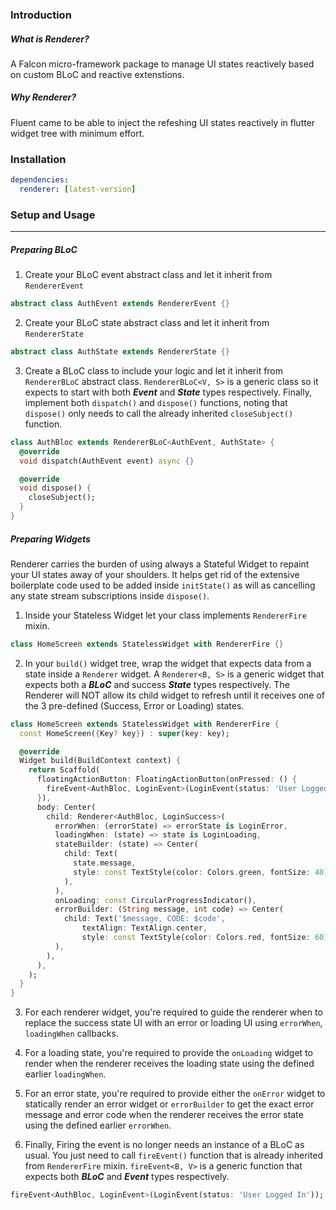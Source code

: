 ### Introduction
##### What is Renderer?
A Falcon micro-framework package to manage UI states reactively based on custom BLoC and reactive extenstions.

##### Why Renderer?
Fluent came to be able to inject the refeshing UI states reactively in flutter widget tree with minimum effort.

### Installation

```yaml
dependencies:
  renderer: [latest-version]
```

### Setup and Usage

---
##### Preparing BLoC
1. Create your BLoC event abstract class and let it inherit from `RendererEvent`
```dart
abstract class AuthEvent extends RendererEvent {}
```
2. Create your BLoC state abstract class and let it inherit from `RendererState`
```dart
abstract class AuthState extends RendererState {}
```
3. Create a BLoC class to include your logic and let it inherit from `RendererBLoC` abstract class. `RendererBLoC<V, S>` is a generic class so it expects to start with both ***Event*** and ***State*** types respectively. Finally, implement both `dispatch()` and `dispose()` functions, noting that `dispose()` only needs to call the already inherited `closeSubject()` function.
```dart
class AuthBloc extends RendererBLoC<AuthEvent, AuthState> {
  @override
  void dispatch(AuthEvent event) async {}

  @override
  void dispose() {
    closeSubject();
  }
}
```
##### Preparing Widgets
Renderer carries the burden of using always a Stateful Widget to repaint your UI states away of your shoulders. It helps get rid of the extensive boilerplate code used to be added inside `initState()` as will as cancelling any state stream subscriptions inside `dispose()`.

1. Inside your Stateless Widget let your class implements `RendererFire` mixin.
```dart
class HomeScreen extends StatelessWidget with RendererFire {}
```

2. In your `build()` widget tree, wrap the widget that expects data from a state inside a `Renderer` widget. A `Renderer<B, S>` is a generic widget that expects both a ***BLoC*** and success ***State*** types respectively. The Renderer will NOT allow its child widget to refresh until it receives one of the 3 pre-defined (Success, Error or Loading) states.

```dart
class HomeScreen extends StatelessWidget with RendererFire {
  const HomeScreen({Key? key}) : super(key: key);

  @override
  Widget build(BuildContext context) {
    return Scaffold(
      floatingActionButton: FloatingActionButton(onPressed: () {
        fireEvent<AuthBloc, LoginEvent>(LoginEvent(status: 'User Logged In'));
      }),
      body: Center(
        child: Renderer<AuthBloc, LoginSuccess>(
          errorWhen: (errorState) => errorState is LoginError,
          loadingWhen: (state) => state is LoginLoading,
          stateBuilder: (state) => Center(
            child: Text(
              state.message,
              style: const TextStyle(color: Colors.green, fontSize: 40),
            ),
          ),
          onLoading: const CircularProgressIndicator(),
          errorBuilder: (String message, int code) => Center(
            child: Text('$message, CODE: $code',
                textAlign: TextAlign.center,
                style: const TextStyle(color: Colors.red, fontSize: 60)),
          ),
        ),
      ),
    );
  }
}
```

3. For each renderer widget, you're required to guide the renderer when to replace the success state UI with an error or loading UI using `errorWhen`, `loadingWhen` callbacks.

4. For a loading state, you're required to provide the `onLoading` widget to render when the renderer receives the loading state using the defined earlier `loadingWhen`.

5. For an error state, you're required to provide either the `onError` widget to statically render an error widget or `errorBuilder` to get the exact error message and error code when the renderer receives the error state using the defined earlier `errorWhen`.

6. Finally, Firing the event is no longer needs an instance of a BLoC as usual. You just need to call `fireEvent()` function that is already inherited from `RendererFire` mixin. `fireEvent<B, V>` is a generic function that expects both ***BLoC*** and ***Event*** types respectively.

```dart
fireEvent<AuthBloc, LoginEvent>(LoginEvent(status: 'User Logged In'));
```

